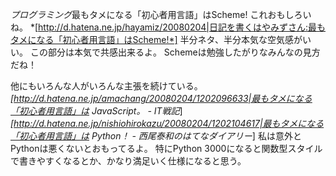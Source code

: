*プログラミング*最もタメになる「初心者用言語」はScheme!
これおもしろいね。
*[http://d.hatena.ne.jp/hayamiz/20080204|日記を書くはやみずさん:最もタメになる「初心者用言語」はScheme!*]
半分ネタ、半分本気な空気感がいい。
この部分は本気で共感出来るよ。
 Schemeは勉強したがりなみんなの見方だね！

他にもいろんな人がいろんな主張を続けている。
*[http://d.hatena.ne.jp/amachang/20080204/1202096633|最もタメになる「初心者用言語」は JavaScript。 - IT戦記*]
*[http://d.hatena.ne.jp/nishiohirokazu/20080204/1202104617|最もタメになる「初心者用言語」は Python！ - 西尾泰和のはてなダイアリー*]
私は意外とPythonは悪くないとおもってるよ。
特にPython 3000になると関数型スタイルで書きやすくなるとか、かなり満足いく仕様になると思う。
